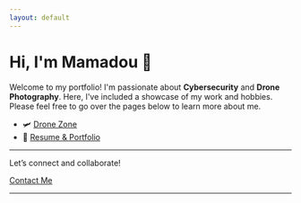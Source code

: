 ```yaml
---
layout: default
---
```


# Hi, I'm Mamadou 👋

Welcome to my portfolio! I'm passionate about **Cybersecurity** and **Drone Photography**. Here, I've included a showcase of my work and hobbies. Please feel free to go over the pages below to learn more about me.

- 🛩️ [Drone Zone](./DronesZone.md)
- 💼 [Resume & Portfolio](./resume.md)

---


Let’s connect and collaborate!

[Contact Me](contactme@mamadouseck.com)

---
